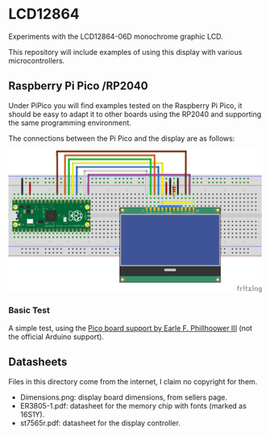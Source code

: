 # LCD12864
Experiments with the LCD12864-06D monochrome graphic LCD.

This repository will include examples of using this display with various microcontrollers.

## Raspberry Pi Pico /RP2040

Under PiPico you will find examples tested on the Raspberry Pi Pico, it should be easy to adapt it to other boards using the RP2040 and supporting the same programming environment.

The connections between the Pi Pico and the display are as follows:

![Connections](./PiPico/PicoConnections_bb.png)

### Basic Test

A simple test, using the [Pico board support by Earle F. Phillhoower III](https://github.com/earlephilhower/arduino-pico) (not the official Arduino support).

## Datasheets
Files in this directory come from the internet, I claim no copyright for them.

* Dimensions.png: display board dimensions, from sellers page.
* ER3805-1.pdf: datasheet for the memory chip with fonts (marked as 16S1Y).
* st7565r.pdf: datasheet for the display controller.
